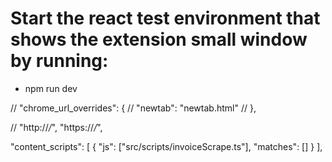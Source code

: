 ##
# Start the react test environment that shows the extension small window by running: 
  - npm run dev 

// "chrome_url_overrides": {
    //   "newtab": "newtab.html"
    // },



  // "http://*/*", "https://*/*", 

  "content_scripts": [
      {
        "js": ["src/scripts/invoiceScrape.ts"],
        "matches": []
      }
    ],